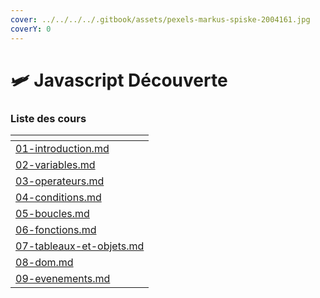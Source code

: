 ```yaml
---
cover: ../../../../.gitbook/assets/pexels-markus-spiske-2004161.jpg
coverY: 0
---
```


# 🛩 Javascript Découverte

### Liste des cours

<table data-view="cards"><thead><tr><th data-card-target data-type="content-ref"></th></tr></thead><tbody><tr><td><a href="01-introduction.md">01-introduction.md</a></td></tr><tr><td><a href="02-variables.md">02-variables.md</a></td></tr><tr><td><a href="03-operateurs.md">03-operateurs.md</a></td></tr><tr><td><a href="04-conditions.md">04-conditions.md</a></td></tr><tr><td><a href="05-boucles.md">05-boucles.md</a></td></tr><tr><td><a href="06-fonctions.md">06-fonctions.md</a></td></tr><tr><td><a href="07-tableaux-et-objets.md">07-tableaux-et-objets.md</a></td></tr><tr><td><a href="08-dom.md">08-dom.md</a></td></tr><tr><td><a href="09-evenements.md">09-evenements.md</a></td></tr></tbody></table>

